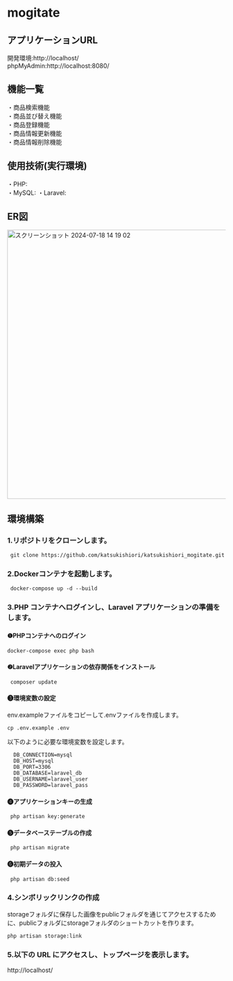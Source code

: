 # mogitate   

  
## アプリケーションURL  
開発環境:http://localhost/  
phpMyAdmin:http://localhost:8080/  
  
## 機能一覧  
・商品検索機能  
・商品並び替え機能  
・商品登録機能  
・商品情報更新機能  
・商品情報削除機能
  
## 使用技術(実行環境)  
・PHP:   
・MySQL: 
・Laravel:     

## ER図  
<img width="621" alt="スクリーンショット 2024-07-18 14 19 02" src="https://github.com/user-attachments/assets/435c6f5c-419c-427f-b2bb-c93745167d95">
  
## 環境構築  
### 1.リポジトリをクローンします。    
     git clone https://github.com/katsukishiori/katsukishiori_mogitate.git        
  
### 2.Dockerコンテナを起動します。  
     docker-compose up -d --build      
  
### 3.PHP コンテナへログインし、Laravel アプリケーションの準備をします。  
  #### ❶PHPコンテナへのログイン
    docker-compose exec php bash    
  
  #### ❷Laravelアプリケーションの依存関係をインストール  
     composer update    

  #### ❸環境変数の設定
  env.exampleファイルをコピーして.envファイルを作成します。
    
    cp .env.example .env       

  以下のように必要な環境変数を設定します。  
    
      DB_CONNECTION=mysql  
      DB_HOST=mysql  
      DB_PORT=3306  
      DB_DATABASE=laravel_db  
      DB_USERNAME=laravel_user  
      DB_PASSWORD=laravel_pass  
      
    
  #### ❹アプリケーションキーの生成  
     php artisan key:generate        

  #### ❺データベーステーブルの作成   
     php artisan migrate      

  #### ❻初期データの投入  
     php artisan db:seed  

### 4.シンボリックリンクの作成
storageフォルダに保存した画像をpublicフォルダを通じてアクセスするために、publicフォルダにstorageフォルダのショートカットを作ります。
    
    php artisan storage:link  
   

### 5.以下の URL にアクセスし、トップページを表示します。  
http://localhost/  
    

